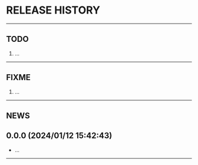 # RELEASE HISTORY

********************************************************************************
## TODO
1. ...  

********************************************************************************
## FIXME
1. ...  

********************************************************************************
## NEWS

0.0.0 (2024/01/12 15:42:43)
------------------------------
- ...  



********************************************************************************
